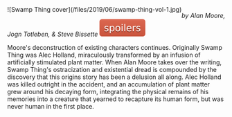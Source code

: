 <!--
.. title: Swamp Thing, Vol 1: Saga of the Swamp Thing
.. slug: swamp-thing
.. date: 2019-06-23 21:50:43 UTC-05:00
.. tags: media,book,comic,fiction,science-fiction
.. category: 
.. link: 
.. description: 
.. type: text
-->

<span style="float: left">
![Swamp Thing cover](/files/2019/06/swamp-thing-vol-1.jpg)
</span>

*by Alan Moore, Jogn Totleben, & Steve Bissette* ![spoilers](/files/spoilers.svg)

Moore's deconstruction of existing characters continues. Originally Swamp Thing
was Alec Holland, miraculously transformed by an infusion of artificially
stimulated plant matter. When Alan Moore takes over the writing, Swamp Thing's
ostracization and existential dread is compounded by the discovery that this
origins story has been a delusion all along. Alec Holland was killed outright
in the accident, and an accumulation of plant matter grew around his decaying
form, integrating the physical remains of his memories into a creature that
yearned to recapture its human form, but was never human in the first place.

<br style="clear: both" />

